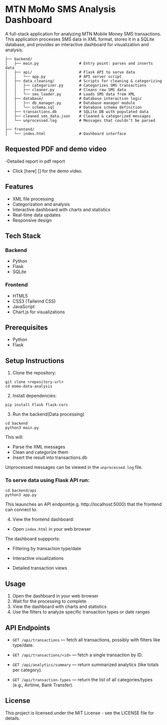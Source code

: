 # MTN MoMo SMS Analysis Dashboard

A full-stack application for analyzing MTN Mobile Money SMS transactions. This application processes SMS data in XML format, stores it in a SQLite database, and provides an interactive dashboard for visualization and analysis.

```
├── backend/
│   ├── main.py                  # Entry point: parses and inserts data
│   ├── api/                     # Flask API to serve data
│   │   └── app.py               # API server script
│   ├── data_cleaning/           # Scripts for cleaning & categorizing
│   │   ├── categorizer.py       # Categorizes SMS transactions
│   │   ├── cleaner.py           # Cleans raw SMS data
│   │   └── sms_loader.py        # Loads SMS data from XML
│   ├── database/                # Database interaction logic
│   │   ├── db_manager.py        # Database manager module
│   │   └── schema.sql           # Database schema definition
│   ├── transactions.db          # SQLite DB with populated data
│   ├── cleaned_sms_data.json    # Cleaned & categorized messages
│   └── unprocessed.log          # Messages that couldn’t be parsed
│
├── frontend/
│   └── index.html               # Dashboard interface
```

## Requested PDF and demo video

-Detailed report in pdf report

- Click [here] [] for the demo video.

## Features

- XML file processing
- Categorization and analysis
- Interactive dashboard with charts and statistics
- Real-time data updates
- Responsive design

## Tech Stack

### Backend

- Python
- Flask
- SQLite

### Frontend

- HTML5
- CSS3 (Tailwind CSS)
- JavaScript
- Chart.js for visualizations

## Prerequisites

- Python
- Flask

## Setup Instructions

1. Clone the repository:

```
git clone <repository-url>
cd momo-data-analysis
```

2. Install dependencies:

```
pip install Flask flask-cors
```

3. Run the backend(Data processing)

```
cd backend
python3 main.py
```

This will:

- Parse the XML messages
- Clean and categorize them
- Insert the result into transactions.db

Unprocessed messages can be viewed in the `unprocessed.log` file.

### To serve data using Flask API run:

```
cd backend/api
python3 app.py
```

This leaunches an API endpoint(e.g. http://localhost:5000) that the frontend can connect to.

4. View the frontend dashboard:

- Open `index.html` in your web browser

The dashboard suppports:

- Filtering by transaction type/date

- Interactive visualizations

- Detailed transaction views

## Usage

1. Open the dashboard in your web browser
2. Wait for the processing to complete
3. View the dashboard with charts and statistics
4. Use the filters to analyze specific transaction types or date ranges

## API Endpoints

- `GET /api/transactions` — fetch all transactions, possibly with filters like type/date.

- `GET /api/transactions/<id>` — fetch a single transaction by ID.

- `GET /api/analytics/summary` — return summarized analytics (like totals per category).

- `GET /api/transaction-types` — return the list of all categories/types (e.g., Airtime, Bank Transfer).

## License

This project is licensed under the MIT License - see the LICENSE file for details.
